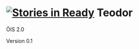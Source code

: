 [![Stories in Ready](https://badge.waffle.io/henno/teodor.png?label=ready&title=Ready)](https://waffle.io/henno/teodor)
Teodor
======

ÕIS 2.0

Version 0.1